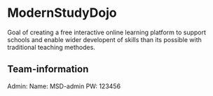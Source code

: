 # ModernStudyDojo

Goal of creating a free interactive online learning platform to support schools and enable wider developent of skills than its possible with traditional teaching methodes.

## Team-information

Admin:
    Name:   MSD-admin
    PW:     123456
